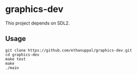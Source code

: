 # graphics-dev

This project depends on SDL2.

## Usage

```shell
git clone https://github.com/ethanuppal/graphics-dev.git
cd graphics-dev
make test
make
./main
```
